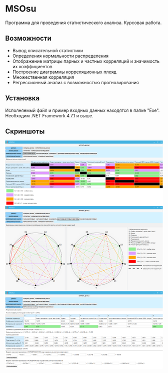 MSOsu
=============================

Программа для проведения статистического анализа. Курсовая работа. 

Возможности
------------
- Вывод описательной статистики
- Определения нормальности распределения
- Отображение матрицы парных и частных корреляций и значимость их коэффициентов
- Построение диаграммы корреляционных плеяд
- Множественная корреляция
- Регрессионный анализ с возможностью прогнозирования

Установка
------------

Исполняемый файл и пример входных данных находятся в папке "Exe". Необходим .NET Framework 4.7.1 и выше. 

Скриншоты
------------
![Матрица парных корреляций](Screenshots/1.png "Матрица парных корреляций")
![Диаграмма корреляционных плеяд](Screenshots/2.png "Диаграмма корреляционных плеяд")
![Регрессионный анализ](Screenshots/3.png "Регрессионный анализ")
